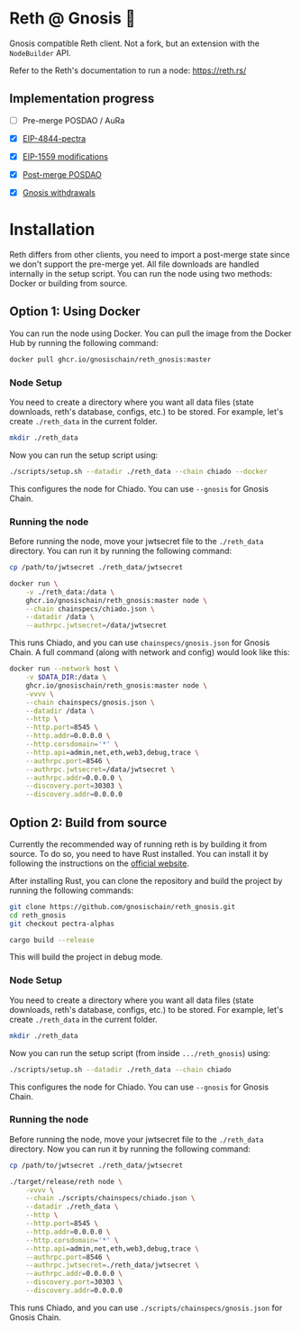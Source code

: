 # Reth @ Gnosis 🍴

Gnosis compatible Reth client. Not a fork, but an extension with the `NodeBuilder` API.

Refer to the Reth's documentation to run a node: https://reth.rs/

## Implementation progress

- [ ] Pre-merge POSDAO / AuRa
- [x] [EIP-4844-pectra](https://github.com/gnosischain/specs/blob/master/network-upgrades/pectra.md)
- [x] [EIP-1559 modifications](https://github.com/gnosischain/specs/blob/master/network-upgrades/london.md)
- [x] [Post-merge POSDAO](https://github.com/gnosischain/specs/blob/master/execution/posdao-post-merge.md)
- [x] [Gnosis withdrawals](https://github.com/gnosischain/specs/blob/master/execution/withdrawals.md)


# Installation

Reth differs from other clients, you need to import a post-merge state since we don't support the pre-merge yet. All file downloads are handled internally in the setup script.
You can run the node using two methods: Docker or building from source.

## Option 1: Using Docker

You can run the node using Docker. You can pull the image from the Docker Hub by running the following command:

```bash
docker pull ghcr.io/gnosischain/reth_gnosis:master
```

### Node Setup

You need to create a directory where you want all data files (state downloads, reth's database, configs, etc.) to be stored. For example, let's create `./reth_data` in the current folder.

```bash
mkdir ./reth_data
```

Now you can run the setup script using:

```bash
./scripts/setup.sh --datadir ./reth_data --chain chiado --docker
```

This configures the node for Chiado. You can use `--gnosis` for Gnosis Chain.

### Running the node

Before running the node, move your jwtsecret file to the `./reth_data` directory. You can run it by running the following command:

```bash
cp /path/to/jwtsecret ./reth_data/jwtsecret
```

```bash
docker run \
    -v ./reth_data:/data \
    ghcr.io/gnosischain/reth_gnosis:master node \
    --chain chainspecs/chiado.json \
    --datadir /data \
    --authrpc.jwtsecret=/data/jwtsecret
```

This runs Chiado, and you can use `chainspecs/gnosis.json` for Gnosis Chain. A full command (along with network and config) would look like this:

```bash
docker run --network host \
    -v $DATA_DIR:/data \
    ghcr.io/gnosischain/reth_gnosis:master node \
    -vvvv \
    --chain chainspecs/gnosis.json \
    --datadir /data \
    --http \
    --http.port=8545 \
    --http.addr=0.0.0.0 \
    --http.corsdomain='*' \
    --http.api=admin,net,eth,web3,debug,trace \
    --authrpc.port=8546 \
    --authrpc.jwtsecret=/data/jwtsecret \
    --authrpc.addr=0.0.0.0 \
    --discovery.port=30303 \
    --discovery.addr=0.0.0.0
```

## Option 2: Build from source

Currently the recommended way of running reth is by building it from source. To do so, you need to have Rust installed. You can install it by following the instructions on the [official website](https://www.rust-lang.org/tools/install).

After installing Rust, you can clone the repository and build the project by running the following commands:

```bash
git clone https://github.com/gnosischain/reth_gnosis.git
cd reth_gnosis
git checkout pectra-alphas

cargo build --release
```

This will build the project in debug mode.

### Node Setup

You need to create a directory where you want all data files (state downloads, reth's database, configs, etc.) to be stored. For example, let's create `./reth_data` in the current folder.

```bash
mkdir ./reth_data
```

Now you can run the setup script (from inside `.../reth_gnosis`) using:

```bash
./scripts/setup.sh --datadir ./reth_data --chain chiado
```

This configures the node for Chiado. You can use `--gnosis` for Gnosis Chain.

### Running the node

Before running the node, move your jwtsecret file to the `./reth_data` directory. Now you can run it by running the following command:

```bash
cp /path/to/jwtsecret ./reth_data/jwtsecret
```

```bash
./target/release/reth node \
    -vvvv \
    --chain ./scripts/chainspecs/chiado.json \
    --datadir ./reth_data \
    --http \
    --http.port=8545 \
    --http.addr=0.0.0.0 \
    --http.corsdomain='*' \
    --http.api=admin,net,eth,web3,debug,trace \
    --authrpc.port=8546 \
    --authrpc.jwtsecret=./reth_data/jwtsecret \
    --authrpc.addr=0.0.0.0 \
    --discovery.port=30303 \
    --discovery.addr=0.0.0.0
```

This runs Chiado, and you can use `./scripts/chainspecs/gnosis.json` for Gnosis Chain.
